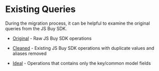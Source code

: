 # Existing Queries

During the migration process, it can be helpful to examine the original queries from the JS Buy SDK.

- [Original](./original/) - Raw JS Buy SDK operations

- [Cleaned](./cleaned/) - Existing JS Buy SDK operations with duplicate values and aliases removed

- [Ideal](./ideal/) - Operations that contains only the key/common model fields
